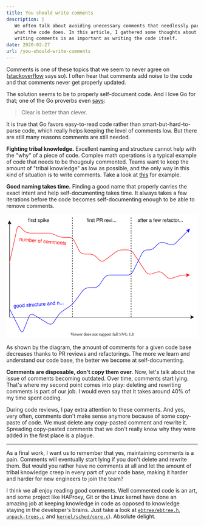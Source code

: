 ```yaml
---
title: You should write comments
description: |
   We often talk about avoiding unecessary comments that needlessly paraphrase
   what the code does. In this article, I gathered some thoughts about why
   writing comments is as important as writing the code itself.
date: 2020-02-27
url: /you-should-write-comments
---
```


Comments is one of these topics that we seem to never agree on
([stackoverflow](https://softwareengineering.stackexchange.com/questions/1/comments-are-a-code-smell)
says so). I often hear that comments add noise to the code and that
comments never get properly updated.

The solution seems to be to properly self-document code. And I love Go for
that; one of the Go proverbs even [says](https://go-proverbs.github.io/):

> Clear is better than clever.

It is true that Go favors easy-to-read code rather than
smart-but-hard-to-parse code, which really helps keeping the level of
comments low. But there are still many reasons comments are still needed.

**Fighting tribal knowledge.** Excellent naming and structure cannot help
with the "why" of a piece of code. Complex math operations is a typical
example of code that needs to be thougouly commented. Teams want to keep
the amount of "tribal knowledge" as low as possible, and the only way in
this kind of situation is to write comments. Take a look at
[this](https://github.com/haproxy/haproxy/blob/530408f976e5fe2f2f2b4b733b39da36770b566f/include/proto/freq_ctr.h#L138-L248)
for example.

**Good naming takes time.** Finding a good name that properly carries the
exact intent and help self-documenting takes time. It always takes a few
iterations before the code becomes self-documenting enough to be able to
remove comments.

![Number of comments lowers with time](chart-comments-over-time.svg)

As shown by the diagram, the amount of comments for a given code base
decreases thanks to PR reviews and refactorings. The more we learn and
understand our code base, the better we become at self-documenting.

**Comments are disposable, don't copy them over.** Now, let's talk about
the issue of comments becoming outdated. Over time, comments start lying.
That's where my second point comes into play: deleting and rewriting
comments is part of our job. I would even say that it takes around 40% of
my time spent coding.

During code reviews, I pay extra attention to these comments. And yes, very
often, comments don't make sense anymore because of some copy-paste of
code. We must delete any copy-pasted comment and rewrite it. Spreading
copy-pasted comments that we don't really know why they were added in the
first place is a plague.

---

As a final work, I want us to remember that yes, maintaining comments is a
pain. Comments will eventually start lying if you don't delete and rewrite
them. But would you rather have no comments at all and let the amount of
tribal knowledge creep in every part of your code base, making it harder
and harder for new engineers to join the team?

I think we all enjoy reading good comments. Well commented code is an art,
and some project like HAProxy, Git or the Linux kernel have done an amazing
job at keeping knowledge in code as opposed to knowledge staying in the
developer's brains. Just take a look at
[`ebtree/ebtree.h`](https://github.com/haproxy/haproxy/blob/530408f976e5fe2f2f2b4b733b39da36770b566f/ebtree/ebtree.h#L23),
[`unpack-trees.c`](https://github.com/git/git/blob/2d2118b814c11f509e1aa76cb07110f7231668dc/unpack-trees.c#L821-L836)
and
[`kernel/sched/core.c`](https://github.com/torvalds/linux/blob/bfdc6d91a25f4545bcd1b12e3219af4838142ef1/kernel/sched/core.c#L157-L171)).
Absolute delight.
